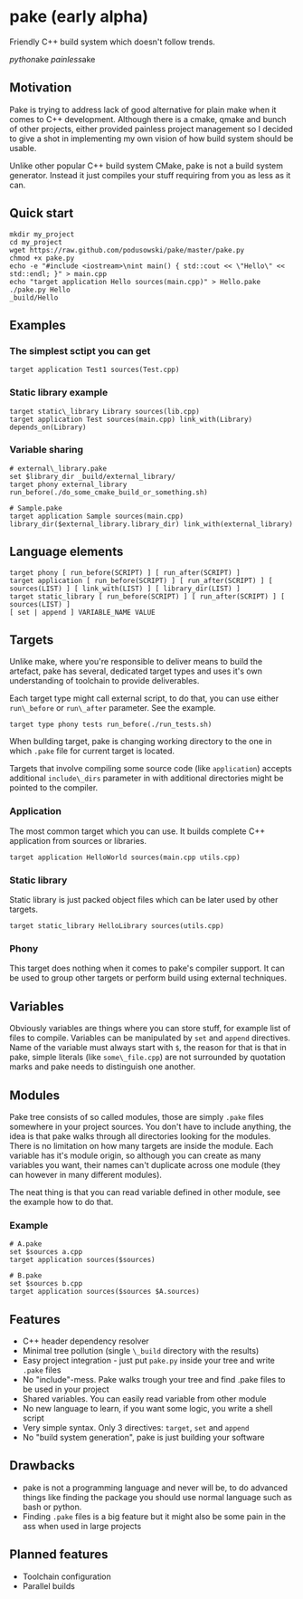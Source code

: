 pake (early alpha)
==================

Friendly C++ build system which doesn't follow trends.

*python*ake
*painless*ake

## Motivation ##
Pake is trying to address lack of good alternative for plain make when it comes to C++ development. Although there is a cmake, qmake and bunch of other projects, either provided painless project management so I decided to give a shot in implementing my own vision of how build system should be usable.

Unlike other popular C++ build system CMake, pake is not a build system generator. Instead it just compiles your stuff requiring from you as less as it can.


## Quick start ##
```
mkdir my_project
cd my_project
wget https://raw.github.com/podusowski/pake/master/pake.py
chmod +x pake.py
echo -e "#include <iostream>\nint main() { std::cout << \"Hello\" << std::endl; }" > main.cpp
echo "target application Hello sources(main.cpp)" > Hello.pake
./pake.py Hello
_build/Hello
```


## Examples ##


### The simplest sctipt you can get ###
```
target application Test1 sources(Test.cpp)
```


### Static library example ###

```
target static\_library Library sources(lib.cpp)
target application Test sources(main.cpp) link_with(Library) depends_on(Library)
```


### Variable sharing ###

```
# external\_library.pake
set $library_dir _build/external_library/
target phony external_library run_before(./do_some_cmake_build_or_something.sh)
```
```
# Sample.pake
target application Sample sources(main.cpp) library_dir($external_library.library_dir) link_with(external_library)
```


## Language elements ##

```
target phony [ run_before(SCRIPT) ] [ run_after(SCRIPT) ]
target application [ run_before(SCRIPT) ] [ run_after(SCRIPT) ] [ sources(LIST) ] [ link_with(LIST) ] [ library_dir(LIST) ]
target static_library [ run_before(SCRIPT) ] [ run_after(SCRIPT) ] [ sources(LIST) ]
[ set | append ] VARIABLE_NAME VALUE
```


## Targets ##

Unlike make, where you're responsible to deliver means to build the artefact, pake has several, dedicated target types and uses it's own understanding of toolchain to provide deliverables.

Each target type might call external script, to do that, you can use either `run\_before` or `run\_after` parameter. See the example.

```
target type phony tests run_before(./run_tests.sh)
```

When bullding target, pake is changing working directory to the one in which `.pake` file for current target is located.

Targets that involve compiling some source code (like `application`) accepts additional `include\_dirs` parameter in with additional directories might be pointed to the compiler.

### Application ###
The most common target which you can use. It builds complete C++ application from sources or libraries.

```
target application HelloWorld sources(main.cpp utils.cpp)
```

### Static library ###
Static library is just packed object files which can be later used by other targets.

```
target static_library HelloLibrary sources(utils.cpp)
```

### Phony ###
This target does nothing when it comes to pake's compiler support. It can be used to group other targets or perform build using external techniques.

## Variables ##

Obviously variables are things where you can store stuff, for example list of files to compile. Variables can be manipulated by `set` and `append` directives. Name of the variable must always start with `$`, the reason for that is that in pake, simple literals (like `some\_file.cpp`) are not surrounded by quotation marks and pake needs to distinguish one another.

## Modules ##

Pake tree consists of so called modules, those are simply `.pake` files somewhere in your project sources. You don't have to include anything, the idea is that pake walks through all directories looking for the modules. There is no limitation on how many targets are inside the module. Each variable has it's module origin, so although you can create as many variables you want, their names can't duplicate across one module (they can however in many different modules).

The neat thing is that you can read variable defined in other module, see the example how to do that.

### Example ###

```
# A.pake
set $sources a.cpp
target application sources($sources)
```

```
# B.pake
set $sources b.cpp
target application sources($sources $A.sources)
```


## Features ##

 * C++ header dependency resolver
 * Minimal tree pollution (single `\_build` directory with the results)
 * Easy project integration - just put `pake.py` inside your tree and write `.pake` files
 * No "include"-mess. Pake walks trough your tree and find .pake files to be used in your project
 * Shared variables. You can easily read variable from other module
 * No new language to learn, if you want some logic, you write a shell script
 * Very simple syntax. Only 3 directives: `target`, `set` and `append`
 * No "build system generation", pake is just building your software


## Drawbacks ##

 * pake is not a programming language and never will be, to do advanced things like finding the package you should use normal language such as bash or python.
 * Finding `.pake` files is a big feature but it might also be some pain in the ass when used in large projects


## Planned features ##

 * Toolchain configuration
 * Parallel builds

